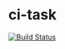 # ci-task

[![Build Status](http://www.abcdpractice.com:8080/buildStatus/icon?job=ci-task-main%2Finitial-setup)](http://www.abcdpractice.com:8080/job/ci-task-main/job/initial-setup/)